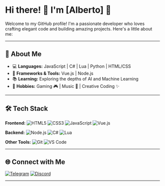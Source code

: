# Hi there! 👋 I'm [Alberto] 🌟

Welcome to my GitHub profile! I'm a passionate developer who loves crafting elegant code and building amazing projects. Here's a little about me:

---

## 🚀 About Me
- 💻 **Languages:** JavaScript | C# | Lua | Python | HTML/CSS
- 🔧 **Frameworks & Tools:** Vue.js | Node.js
- 📚 **Learning:** Exploring the depths of AI and Machine Learning
- 🌱 **Hobbies:** Gaming 🎮 | Music 🎵 | Creative Coding ✨

---

## 🛠️ Tech Stack

**Frontend:**
![HTML5](https://img.shields.io/badge/HTML5-%23E34F26.svg?style=flat&logo=html5&logoColor=white)
![CSS3](https://img.shields.io/badge/CSS3-%231572B6.svg?style=flat&logo=css3&logoColor=white)
![JavaScript](https://img.shields.io/badge/JavaScript-%23F7DF1E.svg?style=flat&logo=javascript&logoColor=black)
![Vue.js](https://img.shields.io/badge/Vue.js-%234FC08D.svg?style=flat&logo=vue.js&logoColor=white)

**Backend:**
![Node.js](https://img.shields.io/badge/Node.js-%23339933.svg?style=flat&logo=node.js&logoColor=white)
![C#](https://img.shields.io/badge/C%23-%23239120.svg?style=flat&logo=c-sharp&logoColor=white)
![Lua](https://img.shields.io/badge/Lua-%232C2D72.svg?style=flat&logo=lua&logoColor=white)

**Other Tools:**
![Git](https://img.shields.io/badge/Git-%23F05033.svg?style=flat&logo=git&logoColor=white)
![VS Code](https://img.shields.io/badge/VS%20Code-%23007ACC.svg?style=flat&logo=visual-studio-code&logoColor=white)

---

## 🌐 Connect with Me

[![Telegram](https://img.shields.io/badge/Telegram-%2326A5E4.svg?style=flat&logo=telegram&logoColor=white)](https://t.me/YourTelegramHandle)
[![Discord](https://img.shields.io/badge/Discord-%237289DA.svg?style=flat&logo=discord&logoColor=white)](https://discord.gg/YourDiscordInvite)

---

